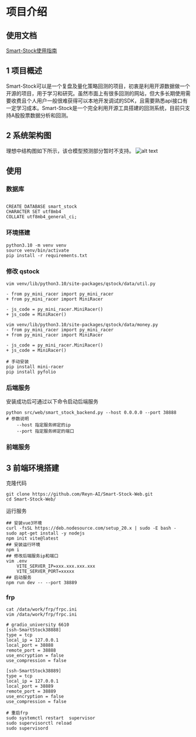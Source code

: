# 项目介绍
## 使用文档
[Smart-Stock使用指南](https://smart-stock-docs.readthedocs.io/en/latest/index.html)
## 1 项目概述
Smart-Stock可以是一个复盘及量化策略回测的项目，初衷是利用开源数据做一个开源的项目，用于学习和研究。虽然市面上有很多回测的网站，但大多长期使用需要收费且个人用户一般很难获得可以本地开发调试的SDK，且需要熟悉api接口有一定学习成本。Smart-Stock是一个完全利用开源工具搭建的回测系统，目前只支持A股股票数据分析和回测。
## 2 系统架构图
理想中结构图如下所示，该仓模型预测部分暂时不支持。
![alt text](./docs/imgs/design.jpg)


## 使用
### 数据库
```

CREATE DATABASE smart_stock
CHARACTER SET utf8mb4
COLLATE utf8mb4_general_ci;

```


### 环境搭建
```
python3.10 -m venv venv
source venv/bin/activate
pip install -r requirements.txt 

```
### 修改 qstock
```
vim venv/lib/python3.10/site-packages/qstock/data/util.py

- from py_mini_racer import py_mini_racer
+ from py_mini_racer import MiniRacer

- js_code = py_mini_racer.MiniRacer()
+ js_code = MiniRacer()

vim venv/lib/python3.10/site-packages/qstock/data/money.py
- from py_mini_racer import py_mini_racer
+ from py_mini_racer import MiniRacer

- js_code = py_mini_racer.MiniRacer()
+ js_code = MiniRacer()

# 手动安装
pip install mini-racer
pip install pyfolio

```

### 后端服务
安装成功后可通过以下命令启动后端服务
```
python src/web/smart_stock_backend.py --host 0.0.0.0 --port 38888
# 参数说明
    --host 指定服务绑定的ip
    --port 指定服务绑定的端口
```

### 前端服务
## 3 前端环境搭建
克隆代码
```
git clone https://github.com/Reyn-AI/Smart-Stock-Web.git
cd Smart-Stock-Web/
```
运行服务
```
## 安装vue3环境
curl -fsSL https://deb.nodesource.com/setup_20.x | sudo -E bash -
sudo apt-get install -y nodejs
npm init vite@latest
## 安装运行环境
npm i
## 修改后端服务ip和端口
vim .env
    VITE_SERVER_IP=xxx.xxx.xxx.xxx
    VITE_SERVER_PORT=xxxxx
## 启动服务
npm run dev -- --port 38889

```


### frp
```
cat /data/work/frp/frpc.ini 
vim /data/work/frp/frpc.ini

# gradio_university 6610
[ssh-SmartStock38888]
type = tcp
local_ip = 127.0.0.1
local_port = 38888
remote_port = 38888
use_encryption = false
use_compression = false

[ssh-SmartStock38889]
type = tcp
local_ip = 127.0.0.1
local_port = 38889
remote_port = 38889
use_encryption = false
use_compression = false

# 重启frp
sudo systemctl restart  supervisor
sudo supervisorctl reload
sudo supervisord
```